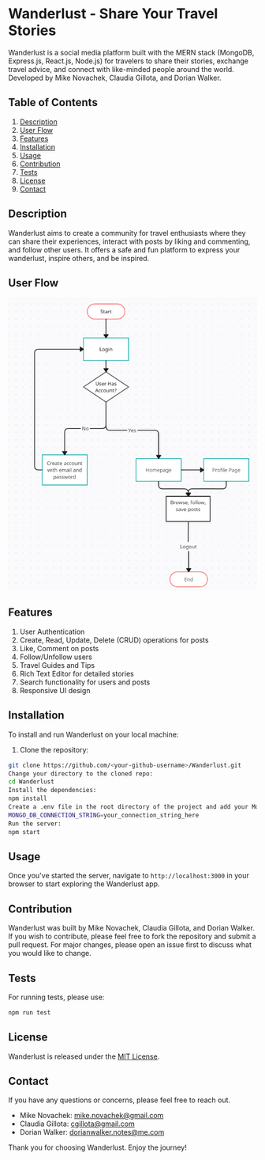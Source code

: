 # Wanderlust - Share Your Travel Stories

Wanderlust is a social media platform built with the MERN stack (MongoDB, Express.js, React.js, Node.js) for travelers to share their stories, exchange travel advice, and connect with like-minded people around the world. Developed by Mike Novachek, Claudia Gillota, and Dorian Walker.

## Table of Contents

1. [Description](#description)
2. [User Flow](#user-flow)
3. [Features](#features)
4. [Installation](#installation)
5. [Usage](#usage)
6. [Contribution](#contribution)
7. [Tests](#tests)
8. [License](#license)
9. [Contact](#contact)

## Description

Wanderlust aims to create a community for travel enthusiasts where they can share their experiences, interact with posts by liking and commenting, and follow other users. It offers a safe and fun platform to express your wanderlust, inspire others, and be inspired.

## User Flow

![Alt text](image.png)

## Features

1. User Authentication
2. Create, Read, Update, Delete (CRUD) operations for posts
3. Like, Comment on posts
4. Follow/Unfollow users
5. Travel Guides and Tips
6. Rich Text Editor for detailed stories
7. Search functionality for users and posts
8. Responsive UI design

## Installation

To install and run Wanderlust on your local machine:

1. Clone the repository:

```bash
git clone https://github.com/<your-github-username>/Wanderlust.git
Change your directory to the cloned repo:
cd Wanderlust
Install the dependencies:
npm install
Create a .env file in the root directory of the project and add your MongoDB connection string
MONGO_DB_CONNECTION_STRING=your_connection_string_here
Run the server:
npm start
```

## Usage

Once you've started the server, navigate to `http://localhost:3000` in your browser to start exploring the Wanderlust app.

## Contribution

Wanderlust was built by Mike Novachek, Claudia Gillota, and Dorian Walker. If you wish to contribute, please feel free to fork the repository and submit a pull request. For major changes, please open an issue first to discuss what you would like to change.

## Tests

For running tests, please use:

```bash
npm run test
```
## License

Wanderlust is released under the [MIT License](LICENSE).

## Contact

If you have any questions or concerns, please feel free to reach out.

- Mike Novachek: mike.novachek@gmail.com
- Claudia Gillota: cgillota@gmail.com
- Dorian Walker: dorianwalker.notes@me.com

Thank you for choosing Wanderlust. Enjoy the journey!